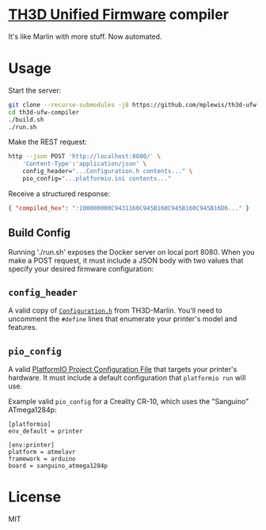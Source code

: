 # [TH3D Unified Firmware](https://github.com/houseofbugs) compiler

It's like Marlin with more stuff. Now automated.

# Usage

Start the server:

```sh
git clone --recurse-submodules -j8 https://github.com/mplewis/th3d-ufw-compiler
cd th3d-ufw-compiler
./build.sh
./run.sh
```

Make the REST request:

```sh
http --json POST 'http://localhost:8080/' \
    'Content-Type':'application/json' \
    config_header="...Configuration.h contents..." \
    pio_config="...platformio.ini contents..."
```

Receive a structured response:

```json
{ "compiled_hex": ":100000000C9431160C945B160C945B160C945B16D6..." }
```

## Build Config

Running './run.sh' exposes the Docker server on local port 8080. When you make a POST request, it must include a JSON body with two values that specify your desired firmware configuration:

## `config_header`

A valid copy of [`Configuration.h`](https://github.com/houseofbugs/TH3D-Marlin/blob/23b773ad8d067462de155fc9aeee2936bc4e4624/TH3DUF/Configuration.h) from TH3D-Marlin. You'll need to uncomment the `#define` lines that enumerate your printer's model and features.

## `pio_config`

A valid [PlatformIO Project Configuration File](http://docs.platformio.org/en/latest/projectconf.html) that targets your printer's hardware. It must include a default configuration that `platformio run` will use.

Example valid `pio_config` for a Creality CR-10, which uses the "Sanguino" ATmega1284p:

```
[platformio]
env_default = printer

[env:printer]
platform = atmelavr
framework = arduino
board = sanguino_atmega1284p
```

# License

MIT

